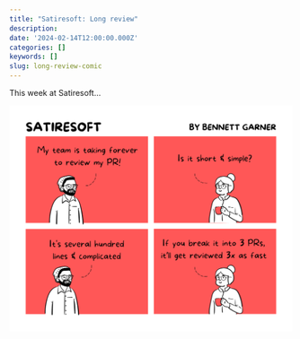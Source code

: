 ```yaml
---
title: "Satiresoft: Long review"
description:
date: '2024-02-14T12:00:00.000Z'
categories: []
keywords: []
slug: long-review-comic
---
```


This week at Satiresoft...

<img src="https://raw.githubusercontent.com/bennett39/dp-starter-blog/master/content/blog/long-review-comic/review.png" width="630">
